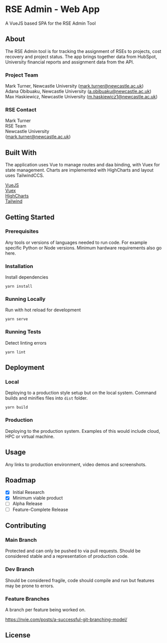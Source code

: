 # RSE Admin - Web App
A VueJS based SPA for the RSE Admin Tool

## About

The RSE Admin tool is for tracking the assignment of RSEs to projects, cost recovery and project status. The app brings together data from HubSpot, University financial reports and assignment data from the API.

### Project Team
Mark Turner, Newcastle University  ([mark.turner@newcastle.ac.uk](mailto:mark.turner@newcastle.ac.uk))    
Adana Obibuaku, Newcastle University  ([a.obibuaku@newcastle.ac.uk](mailto:a.obibuaku@newcastle.ac.uk))  
Max Haskiewicz, Newcastle University  ([m.haskiewicz1@newcastle.ac.uk](mailto:m.haskiewicz1@newcastle.ac.uk@newcastle.ac.uk))  

### RSE Contact
Mark Turner  
RSE Team  
Newcastle University  
([mark.turner@newcastle.ac.uk](mailto:mark.turner@newcastle.ac.uk))  

## Built With

The application uses Vue to manage routes and daa binding, with Vuex for state management. Charts are implemented with HighCharts and layout uses TailwindCCS.

[VueJS](https://v3.vuejs.org/guide/introduction.html)  
[Vuex](https://vuex.vuejs.org/)  
[HighCharts](https://www.highcharts.com/)  
[Tailwind](https://tailwindcss.com/)  

## Getting Started

### Prerequisites

Any tools or versions of languages needed to run code. For example specific Python or Node versions. Minimum hardware requirements also go here.

### Installation

Install dependencies

```
yarn install
```

### Running Locally

Run with hot reload for development

```
yarn serve
```

### Running Tests

Detect linting errors

```
yarn lint
```

## Deployment

### Local

Deploying to a production style setup but on the local system. Command builds and minifies files into `dist` folder.

```
yarn build
```

### Production

Deploying to the production system. Examples of this would include cloud, HPC or virtual machine. 

## Usage

Any links to production environment, video demos and screenshots.

## Roadmap

- [x] Initial Research  
- [x] Minimum viable product
- [ ] Alpha Release  
- [ ] Feature-Complete Release  

## Contributing

### Main Branch
Protected and can only be pushed to via pull requests. Should be considered stable and a representation of production code.

### Dev Branch
Should be considered fragile, code should compile and run but features may be prone to errors.

### Feature Branches
A branch per feature being worked on.

https://nvie.com/posts/a-successful-git-branching-model/

## License
